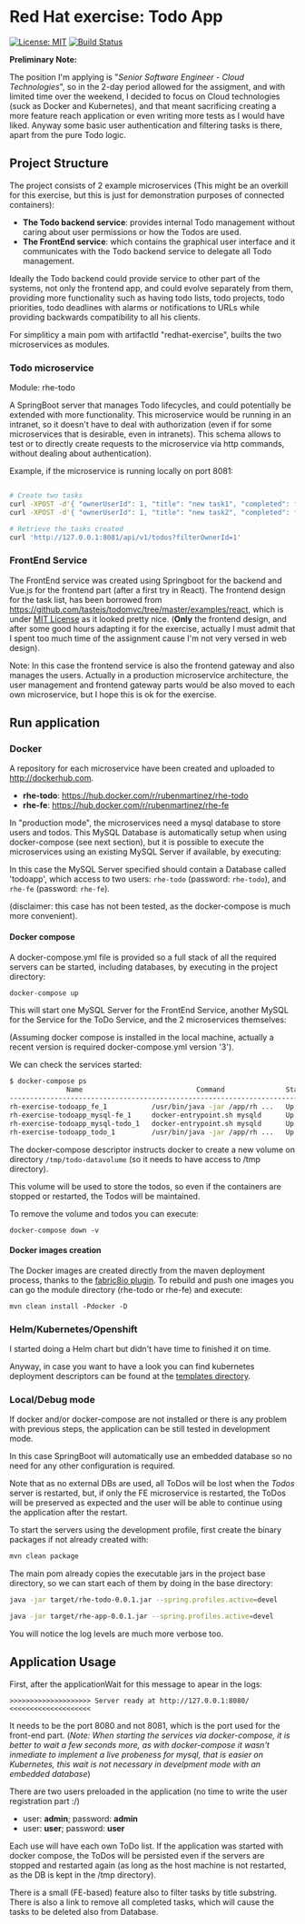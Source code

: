 
# Red Hat exercise: Todo App

[![License: MIT](https://img.shields.io/badge/License-MIT-yellow.svg)](https://opensource.org/licenses/MIT)
[![Build Status](https://travis-ci.org/rubenmartinez/RH-exercise-todoapp.svg?branch=master)](https://travis-ci.org/rubenmartinez/RH-exercise-todoapp)


**Preliminary Note:**

The position I'm applying is "_Senior Software Engineer - Cloud Technologies_", so in the 2-day period allowed for the assigment, and with limited time over the weekend, I decided to focus on Cloud technologies (suck as Docker and Kubernetes), and that meant sacrificing creating a more feature reach application or even writing more tests as I would have liked. Anyway some basic user authentication and filtering tasks is there, apart from the pure Todo logic.

## Project Structure

The project consists of 2 example microservices (This might be an overkill for this exercise, but this is just for demonstration purposes of connected containers):


* **The Todo backend service**: provides internal Todo management without caring about user permissions or how the Todos are used.
* **The FrontEnd service**: which contains the graphical user interface and it communicates with the Todo backend service to delegate all Todo management.

Ideally the Todo backend could provide service to other part of the systems, not only the frontend app, and could evolve separately from them, providing more functionality such as having todo lists, todo projects, todo priorities, todo deadlines with alarms or notifications to URLs while providing backwards compatibility to all his clients.

For simpliticy a main pom with artifactId "redhat-exercise", builts the two microservices as modules.

### Todo microservice

Module: rhe-todo

A SpringBoot server that manages Todo lifecycles, and could potentially be extended with more functionality. This microservice would be running in an intranet, so it doesn't have to deal with authorization (even if for some microservices that is desirable, even in intranets). This schema allows to test or to directly create requests to the microservice via http commands, without dealing about authentication).

Example, if the microservice is running locally on port 8081:

```bash

# Create two tasks
curl -XPOST -d'{ "ownerUserId": 1, "title": "new task1", "completed": false}' -H'Content-type: application/json' 'http://127.0.0.1:8081/api/v1/todos'
curl -XPOST -d'{ "ownerUserId": 1, "title": "new task2", "completed": false}' -H'Content-type: application/json' 'http://127.0.0.1:8081/api/v1/todos'

# Retrieve the tasks created
curl 'http://127.0.0.1:8081/api/v1/todos?filterOwnerId=1'
```

### FrontEnd Service

The FrontEnd service was created using Springboot for the backend and Vue.js for the frontend part (after a first try in React). The frontend design for the task list, has been borrowed from https://github.com/tastejs/todomvc/tree/master/examples/react, which is under [MIT License](https://github.com/astejs/todomvc/blob/master/license.md) as it looked pretty nice. (**Only** the frontend design, and after some good hours adapting it for the exercise, actually I must admit that I spent too much time of the assignment cause I'm not very versed in web design).

Note: In this case the frontend service is also the frontend gateway and also manages the users. Actually in a production microservice architecture, the user management and frontend gateway parts would be also moved to each own microservice, but I hope this is ok for the exercise.


## Run application

### Docker

A repository for each microservice have been created and uploaded to http://dockerhub.com.

* **rhe-todo**: https://hub.docker.com/r/rubenmartinez/rhe-todo
* **rhe-fe**: https://hub.docker.com/r/rubenmartinez/rhe-fe

In "production mode", the microservices need a mysql database to store users and todos. This MySQL Database is automatically setup when using docker-compose (see next section), but it is possible to execute the microservices using an existing MySQL Server if available, by executing:



In this case the MySQL Server specified should contain a Database called 'todoapp', which access to two users: `rhe-todo` (password: `rhe-todo`), and `rhe-fe` (password: `rhe-fe`).

(disclaimer: this case has not been tested, as the docker-compose is much more convenient).


#### Docker compose

A docker-compose.yml file is provided so a full stack of all the required servers can be started, including databases, by executing in the project directory:

```bash
docker-compose up
```

This will start one MySQL Server for the FrontEnd Service, another MySQL for the Service for the ToDo Service, and the 2 microservices themselves:

(Assuming docker compose is installed in the local machine, actually a recent version is required docker-compose.yml version '3').

We can check the services started:


```bash
$ docker-compose ps
              Name                            Command               State                Ports
------------------------------------------------------------------------------------------------------------
rh-exercise-todoapp_fe_1           /usr/bin/java -jar /app/rh ...   Up      0.0.0.0:8080->8080/tcp
rh-exercise-todoapp_mysql-fe_1     docker-entrypoint.sh mysqld      Up      0.0.0.0:3306->3306/tcp
rh-exercise-todoapp_mysql-todo_1   docker-entrypoint.sh mysqld      Up      3306/tcp, 0.0.0.0:3307->3307/tcp
rh-exercise-todoapp_todo_1         /usr/bin/java -jar /app/rh ...   Up      8080/tcp, 0.0.0.0:8081->8081/tcp
```


The docker-compose descriptor instructs docker to create a new volume on directory `/tmp/todo-datavolume` (so it needs to have access to /tmp directory).

This volume will be used to store the todos, so even if the containers are stopped or restarted, the Todos will be maintained.

To remove the volume and todos you can execute:

```
docker-compose down -v
```

#### Docker images creation

The Docker images are created directly from the maven deployment process, thanks to the [fabric8io plugin](https://github.com/fabric8io/docker-maven-plugin). To rebuild and push one images you can go the module directory (rhe-todo or rhe-fe) and execute:

```
mvn clean install -Pdocker -D
```


### Helm/Kubernetes/Openshift

I started doing a Helm chart but didn't have time to finished it on time. 

Anyway, in case you want to have a look you can find kubernetes deployment descriptors can be found at the [templates directory](https://github.com/rubenmartinez/RH-exercise-todoapp/tree/master/helmchart/templates).


### Local/Debug mode

If docker and/or docker-compose are not installed or there is any problem with previous steps, the application can be still tested in development mode.

In this case SpringBoot will automatically use an embedded database so no need for any other configuration is required.

Note that as no external DBs are used, all ToDos will be lost when the _Todos_ server is restarted, but, if only the FE microservice is restarted, the ToDos will be preserved as expected and the user will be able to continue using the application after the restart.

To start the servers using the development profile, first create the binary packages if not already created with:

```bash
mvn clean package
```

The main pom already copies the executable jars in the project base directory, so we can start each of them by doing in the base directory:

```bash
java -jar target/rhe-todo-0.0.1.jar --spring.profiles.active=devel
```

```bash
java -jar target/rhe-app-0.0.1.jar --spring.profiles.active=devel
```

You will notice the log levels are much more verbose too.


## Application Usage

First, after the applicationWait for this message to apear in the logs:

```
>>>>>>>>>>>>>>>>>>>> Server ready at http://127.0.0.1:8080/ <<<<<<<<<<<<<<<<<<<<
```

It needs to be the port 8080 and not 8081, which is the port used for the front-end part. (_Note: When starting the services via docker-compose, it is better to wait a few seconds more, as with docker-compose it wasn't inmediate to implement a live probeness for mysql, that is easier on Kubernetes, this wait is not necessary in develpment mode with an embedded database_)

There are two users preloaded in the application (no time to write the user registration part :/)

* user: **admin**; password: **admin**
* user: **user**; password: **user**

Each use will have each own ToDo list. If the application was started with docker compose, the ToDos will be persisted even if the servers are stopped and restarted again (as long as the host machine is not restarted, as the DB is kept in the /tmp directory).

There is a small (FE-based) feature also to filter tasks by title substring. There is also a link to remove all completed tasks, which will cause the tasks to be deleted also from Database.



